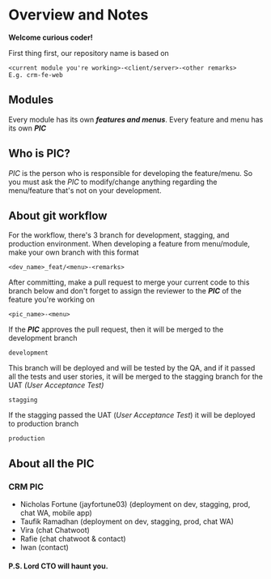 # Overview and Notes

**Welcome curious coder!**

First thing first, our repository name is based on
```
<current module you're working>-<client/server>-<other remarks>
E.g. crm-fe-web
```

## Modules

Every module has its own **_features and menus_**.
Every feature and menu has its own **_PIC_**

## Who is PIC?

_PIC_ is the person who is responsible for developing the feature/menu. So you must ask the _PIC_ to modify/change anything regarding the menu/feature that's not on your development.

## About git workflow

For the workflow, there's 3 branch for development, stagging, and production environment. When developing a feature from menu/module, make your own branch with this format

```
<dev_name>_feat/<menu>-<remarks> 
```
After committing, make a pull request to merge your current code to this branch below and don't forget to assign the reviewer to the **_PIC_** of the feature you're working on
```
<pic_name>-<menu>
```

If the **_PIC_** approves the pull request, then it will be merged to the development branch
```
development
```

This branch will be deployed and will be tested by the QA, and if it passed all the tests and user stories, it will be merged to the stagging branch for the UAT _(User Acceptance Test)_
```
stagging
```

If the stagging passed the UAT (_User Acceptance Test_) it will be deployed to production branch
```
production
```

## About all the PIC

### CRM PIC
- Nicholas Fortune (jayfortune03) (deployment on dev, stagging, prod, chat WA, mobile app)
- Taufik Ramadhan (deployment on dev, stagging, prod, chat WA)
- Vira (chat Chatwoot)
- Rafie (chat chatwoot & contact)
- Iwan (contact)


#### P.S. Lord CTO will haunt you.
